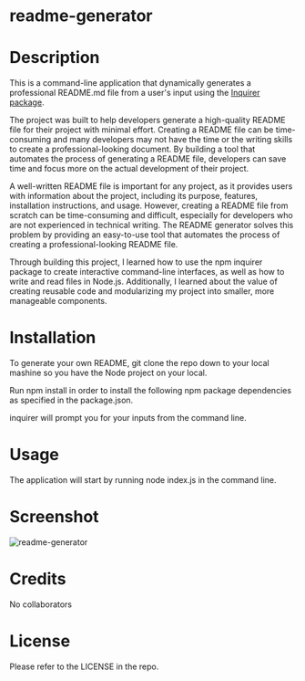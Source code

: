# readme-generator

# Description

This is a command-line application that dynamically generates a professional README.md file from a user's input using the [Inquirer package](https://www.npmjs.com/package/inquirer).

The project was built to help developers generate a high-quality README file for their project with minimal effort. Creating a README file can be time-consuming and many developers may not have the time or the writing skills to create a professional-looking document. By building a tool that automates the process of generating a README file, developers can save time and focus more on the actual development of their project.

A well-written README file is important for any project, as it provides users with information about the project, including its purpose, features, installation instructions, and usage. However, creating a README file from scratch can be time-consuming and difficult, especially for developers who are not experienced in technical writing. The README generator solves this problem by providing an easy-to-use tool that automates the process of creating a professional-looking README file.

Through building this project, I learned how to use the npm inquirer package to create interactive command-line interfaces, as well as how to write and read files in Node.js. Additionally, I learned about the value of creating reusable code and modularizing my project into smaller, more manageable components.

# Installation

To generate your own README, git clone the repo down to your local mashine so you have the Node project on your local.

Run npm install in order to install the following npm package dependencies as specified in the package.json.

inquirer will prompt you for your inputs from the command line.

# Usage

The application will start by running node index.js in the command line.

# Screenshot

![readme-generator](https://user-images.githubusercontent.com/82023025/233664574-61c55ca0-8eb6-4520-a051-23bfce2fa905.jpg)

# Credits

No collaborators

# License

Please refer to the LICENSE in the repo.

